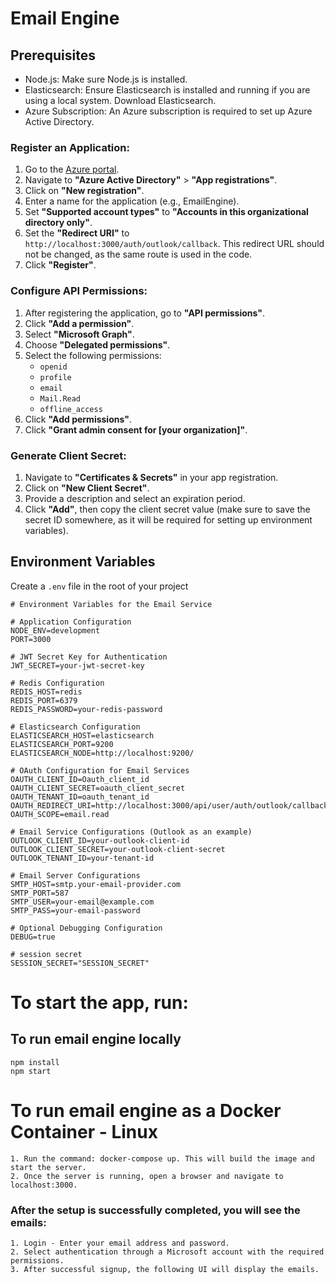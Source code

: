 
# Email Engine

## Prerequisites

- Node.js: Make sure Node.js is installed.
- Elasticsearch: Ensure Elasticsearch is installed and running if you are using a local system. Download Elasticsearch.
- Azure Subscription: An Azure subscription is required to set up Azure Active Directory.

### Register an Application:

1. Go to the [Azure portal](https://portal.azure.com/).
2. Navigate to **"Azure Active Directory"** > **"App registrations"**.
3. Click on **"New registration"**.
4. Enter a name for the application (e.g., EmailEngine).
5. Set **"Supported account types"** to **"Accounts in this organizational directory only"**.
6. Set the **"Redirect URI"** to `http://localhost:3000/auth/outlook/callback`. This redirect URL should not be changed, as the same route is used in the code.
7. Click **"Register"**.

### Configure API Permissions:

1. After registering the application, go to **"API permissions"**.
2. Click **"Add a permission"**.
3. Select **"Microsoft Graph"**.
4. Choose **"Delegated permissions"**.
5. Select the following permissions:
    - `openid`
    - `profile`
    - `email`
    - `Mail.Read`
    - `offline_access`
6. Click **"Add permissions"**.
7. Click **"Grant admin consent for [your organization]"**.

### Generate Client Secret:

1. Navigate to **"Certificates & Secrets"** in your app registration.
2. Click on **"New Client Secret"**.
3. Provide a description and select an expiration period.
4. Click **"Add"**, then copy the client secret value (make sure to save the secret ID somewhere, as it will be required for setting up environment variables).

## Environment Variables
Create a `.env` file in the root of your project

```
# Environment Variables for the Email Service

# Application Configuration
NODE_ENV=development
PORT=3000

# JWT Secret Key for Authentication
JWT_SECRET=your-jwt-secret-key

# Redis Configuration
REDIS_HOST=redis
REDIS_PORT=6379
REDIS_PASSWORD=your-redis-password

# Elasticsearch Configuration
ELASTICSEARCH_HOST=elasticsearch
ELASTICSEARCH_PORT=9200
ELASTICSEARCH_NODE=http://localhost:9200/

# OAuth Configuration for Email Services
OAUTH_CLIENT_ID=Oauth_client_id
OAUTH_CLIENT_SECRET=oauth_client_secret
OAUTH_TENANT_ID=oauth_tenant_id
OAUTH_REDIRECT_URI=http://localhost:3000/api/user/auth/outlook/callback
OAUTH_SCOPE=email.read

# Email Service Configurations (Outlook as an example)
OUTLOOK_CLIENT_ID=your-outlook-client-id
OUTLOOK_CLIENT_SECRET=your-outlook-client-secret
OUTLOOK_TENANT_ID=your-tenant-id

# Email Server Configurations
SMTP_HOST=smtp.your-email-provider.com
SMTP_PORT=587
SMTP_USER=your-email@example.com
SMTP_PASS=your-email-password

# Optional Debugging Configuration
DEBUG=true

# session secret
SESSION_SECRET="SESSION_SECRET"
```

# To start the app, run:
## To run email engine locally
```
npm install
npm start
```

# To run email engine as a Docker Container - Linux
```
1. Run the command: docker-compose up. This will build the image and start the server.
2. Once the server is running, open a browser and navigate to localhost:3000.
```

### After the setup is successfully completed, you will see the emails:
```
1. Login - Enter your email address and password.
2. Select authentication through a Microsoft account with the required permissions.
3. After successful signup, the following UI will display the emails.
```
